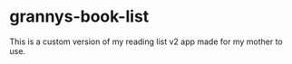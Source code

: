 # grannys-book-list

This is a custom version of my reading list v2 app made for my mother to use. 

